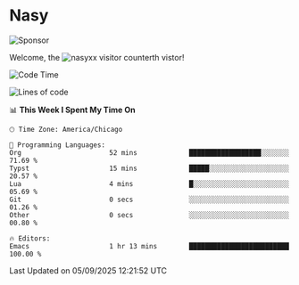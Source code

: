 # Nasy

<!--
<p align="center">
<img height="200" src="https://github-readme-stats.vercel.app/api?username=nasyxx&count_private=true&show_icons=true&theme=dracula&include_all_commits=true"/>
<img height="200" src="https://github-readme-stats.vercel.app/api/top-langs/?username=nasyxx&theme=dracula&hide=html,jupyter+notebook&count_private=true&show_icons=true"/>
</p>

  
----------------
-->

![Sponsor](https://img.shields.io/static/v1.svg?label=Sponsor&message=%E2%9D%A4&logo=GitHub&style=flat&color=pink)
 
Welcome, the ![nasyxx visitor counter](https://count.getloli.com/get/@nasyxx?theme=rule34)th vistor!
 
<!--START_SECTION:waka-->
![Code Time](http://img.shields.io/badge/Code%20Time-4%2C754%20hrs%206%20mins-blue)

![Lines of code](https://img.shields.io/badge/From%20Hello%20World%20I%27ve%20Written-6.3%20million%20lines%20of%20code-blue)

📊 **This Week I Spent My Time On** 

```text
🕑︎ Time Zone: America/Chicago

💬 Programming Languages: 
Org                      52 mins             ██████████████████░░░░░░░   71.69 % 
Typst                    15 mins             █████░░░░░░░░░░░░░░░░░░░░   20.57 % 
Lua                      4 mins              █░░░░░░░░░░░░░░░░░░░░░░░░   05.69 % 
Git                      0 secs              ░░░░░░░░░░░░░░░░░░░░░░░░░   01.26 % 
Other                    0 secs              ░░░░░░░░░░░░░░░░░░░░░░░░░   00.80 % 

🔥 Editors: 
Emacs                    1 hr 13 mins        █████████████████████████   100.00 % 
```


 Last Updated on 05/09/2025 12:21:52 UTC
<!--END_SECTION:waka-->

<!-- ![visitors](https://visitor-badge.laobi.icu/badge?page_id=nasyxx.nasyxx) -->
